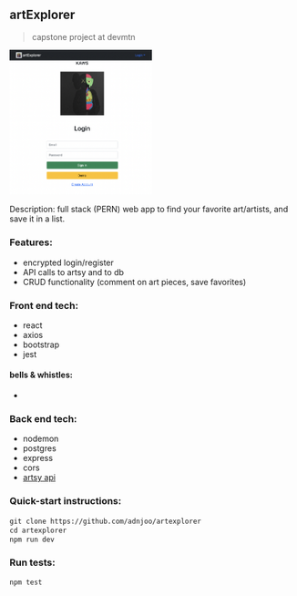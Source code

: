 ## artExplorer

> capstone project at devmtn

<img src='./scrn2.png' width='250'>

Description: full stack (PERN) web app to find your favorite art/artists, and save it in a list.

### Features:

- encrypted login/register
- API calls to artsy and to db
- CRUD functionality (comment on art pieces, save favorites)

### Front end tech:

- react
- axios
- bootstrap
- jest


#### bells & whistles:

- 

### Back end tech:

- nodemon
- postgres
- express
- cors
- [artsy api](https://developers.artsy.net/)

### Quick-start instructions:

```
git clone https://github.com/adnjoo/artexplorer
cd artexplorer
npm run dev
```

### Run tests:

```
npm test
```
